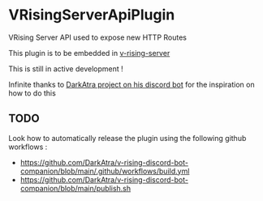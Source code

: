 # VRisingServerApiPlugin
 VRising Server API used to expose new HTTP Routes

This plugin is to be embedded in [v-rising-server](https://github.com/hermesdj/v-rising-server)

This is still in active development !

Infinite thanks to [DarkAtra project on his discord bot](https://github.com/DarkAtra/v-rising-discord-bot-companion) for the inspiration on how to do this

## TODO

Look how to automatically release the plugin using the following github workflows :
- https://github.com/DarkAtra/v-rising-discord-bot-companion/blob/main/.github/workflows/build.yml
- https://github.com/DarkAtra/v-rising-discord-bot-companion/blob/main/publish.sh